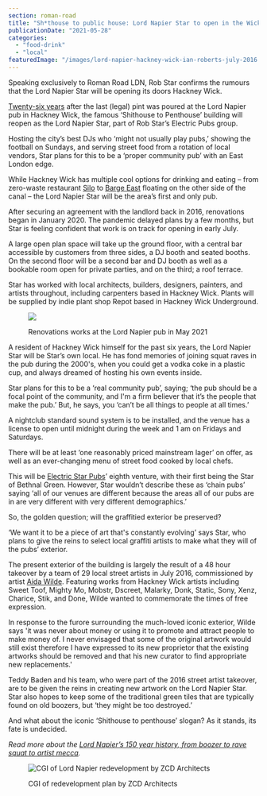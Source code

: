 ```yaml
---
section: roman-road
title: "Sh*thouse to public house: Lord Napier Star to open in the Wick this August"
publicationDate: "2021-05-28"
categories: 
  - "food-drink"
  - "local"
featuredImage: "/images/lord-napier-hackney-wick-ian-roberts-july-2016.jpg"
---
```


Speaking exclusively to Roman Road LDN, Rob Star confirms the rumours that the Lord Napier Star will be opening its doors Hackney Wick.

[Twenty-six years](https://romanroadlondon.com/hackney-wick-street-art-wall-campaign/) after the last (legal) pint was poured at the Lord Napier pub in Hackney Wick, the famous ‘Shithouse to Penthouse’ building will reopen as the Lord Napier Star, part of Rob Star’s Electric Pubs group. 

Hosting the city’s best DJs who ‘might not usually play pubs,’ showing the football on Sundays, and serving street food from a rotation of local vendors, Star plans for this to be a ‘proper community pub’ with an East London edge. 

While Hackney Wick has multiple cool options for drinking and eating – from zero-waste restaurant [Silo](https://romanroadlondon.com/doug-mcmaster-silo-wine-bar/) to [Barge East](https://romanroadlondon.com/barge-east-restaurant-hackney-wick/) floating on the other side of the canal – the Lord Napier Star will be the area’s first and only pub. 

After securing an agreement with the landlord back in 2016, renovations began in January 2020. The pandemic delayed plans by a few months, but Star is feeling confident that work is on track for opening in early July. 

A large open plan space will take up the ground floor, with a central bar accessible by customers from three sides, a DJ booth and seated booths. On the second floor will be a second bar and DJ booth as well as a bookable room open for private parties, and on the third; a roof terrace.

Star has worked with local architects, builders, designers, painters, and artists throughout, including carpenters based in Hackney Wick. Plants will be supplied by indie plant shop Repot based in Hackney Wick Underground.

<figure>

![](/images/Lord-Napier-Star-before-1024x683.jpg)

<figcaption>

Renovations works at the Lord Napier pub in May 2021

</figcaption>

</figure>

A resident of Hackney Wick himself for the past six years, the Lord Napier Star will be Star’s own local. He has fond memories of joining squat raves in the pub during the 2000's, when you could get a vodka coke in a plastic cup, and always dreamed of hosting his own events inside.

Star plans for this to be a ‘real community pub’, saying; ‘the pub should be a focal point of the community, and I'm a firm believer that it’s the people that make the pub.’ But, he says, you ‘can’t be all things to people at all times.’ 

A nightclub standard sound system is to be installed, and the venue has a license to open until midnight during the week and 1 am on Fridays and Saturdays. 

There will be at least ‘one reasonably priced mainstream lager’ on offer, as well as an ever-changing menu of street food cooked by local chefs. 

This will be [Electric Star Pubs](https://electricstarpubs.co.uk)’ eighth venture, with their first being the Star of Bethnal Green. However, Star wouldn’t describe these as ‘chain pubs’ saying ‘all of our venues are different because the areas all of our pubs are in are very different with very different demographics.’

So, the golden question; will the graffitied exterior be preserved? 

‘We want it to be a piece of art that's constantly evolving’ says Star, who plans to give the reins to select local graffiti artists to make what they will of the pubs’ exterior.

The present exterior of the building is largely the result of a 48 hour takeover by a team of 29 local street artists in July 2016, commissioned by artist [Aida Wilde](https://aidawilde.bigcartel.com/). Featuring works from Hackney Wick artists including Sweet Toof, Mighty Mo, Mobstr, Dscreet, Malarky, Donk, Static, Sony, Xenz, Charice, Stik, and Done, Wilde wanted to commemorate the times of free expression.

In response to the furore surrounding the much-loved iconic exterior, Wilde says 'it was never about money or using it to promote and attract people to make money of. I never envisaged that some of the original artwork would still exist therefore I have expressed to its new proprietor that the existing artworks should be removed and that his new curator to find appropriate new replacements.' 

Teddy Baden and his team, who were part of the 2016 street artist takeover, are to be given the reins in creating new artwork on the Lord Napier Star. Star also hopes to keep some of the traditional green tiles that are typically found on old boozers, but ‘they might be too destroyed.’

And what about the iconic ‘Shithouse to penthouse’ slogan? As it stands, its fate is undecided.

_Read more about the [Lord Napier’s 150 year history, from boozer to rave squat to artist mecca](https://romanroadlondon.com/lord-napier-pub-hackney-wick-history/)._

<figure>

![CGI of Lord Napier redevelopment by ZCD Architects](/images/Lord-napier-redevelopment-cgi-zcd-architects-1024x683.jpg)

<figcaption>

CGI of redevelopment plan by ZCD Architects

</figcaption>

</figure>
